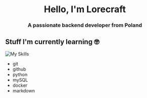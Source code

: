 <h1 align="center">Hello, I'm Lorecraft</h1>
<h3 align="center">A passionate backend developer from Poland</h3>

## Stuff I'm currently learning 🤓

![My Skills](https://skillicons.dev/icons?i=git,github,python,mysql,docker,md)

- git 
- github
- python
- mySQL
- docker
- markdown

